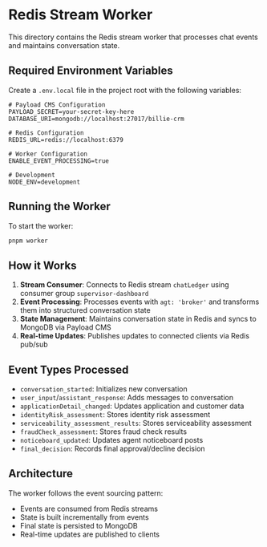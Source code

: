 # Redis Stream Worker

This directory contains the Redis stream worker that processes chat events and maintains conversation state.

## Required Environment Variables

Create a `.env.local` file in the project root with the following variables:

```
# Payload CMS Configuration
PAYLOAD_SECRET=your-secret-key-here
DATABASE_URI=mongodb://localhost:27017/billie-crm

# Redis Configuration
REDIS_URL=redis://localhost:6379

# Worker Configuration
ENABLE_EVENT_PROCESSING=true

# Development
NODE_ENV=development
```

## Running the Worker

To start the worker:

```bash
pnpm worker
```

## How it Works

1. **Stream Consumer**: Connects to Redis stream `chatLedger` using consumer group `supervisor-dashboard`
2. **Event Processing**: Processes events with `agt: 'broker'` and transforms them into structured conversation state
3. **State Management**: Maintains conversation state in Redis and syncs to MongoDB via Payload CMS
4. **Real-time Updates**: Publishes updates to connected clients via Redis pub/sub

## Event Types Processed

- `conversation_started`: Initializes new conversation
- `user_input`/`assistant_response`: Adds messages to conversation
- `applicationDetail_changed`: Updates application and customer data
- `identityRisk_assessment`: Stores identity risk assessment
- `serviceability_assessment_results`: Stores serviceability assessment
- `fraudCheck_assessment`: Stores fraud check results
- `noticeboard_updated`: Updates agent noticeboard posts
- `final_decision`: Records final approval/decline decision

## Architecture

The worker follows the event sourcing pattern:
- Events are consumed from Redis streams
- State is built incrementally from events
- Final state is persisted to MongoDB
- Real-time updates are published to clients 
